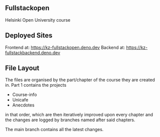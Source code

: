 ## Fullstackopen
Helsinki Open University course

## Deployed Sites
Frontend at: https://kz-fullstackopen.deno.dev
Backend at:  https://kz-fullstackbackend.deno.dev

## File Layout
The files are organised by the part/chapter of the course they are created in. Part 1 contains the projects
- Course-info
- Unicafe
- Anecdotes

in that order, which are then iteratively improved upon every chapter and the changes are logged by branches named after said chapters.

The main branch contains all the latest changes.
